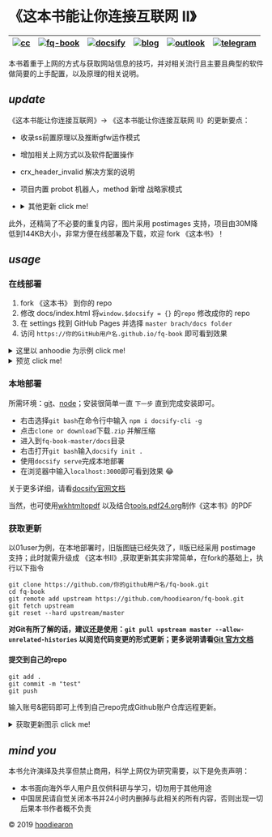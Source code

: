 # 《这本书能让你连接互联网 Ⅱ》

|[![cc](https://i.creativecommons.org/l/by-nc/4.0/80x15.png)](http://creativecommons.org/licenses/by-nc/4.0/)|[![fq-book](https://img.shields.io/badge/%F0%9F%93%96book-fq--book-red.svg?longCache=true&style=flat-square)](https://hoodiearon.github.io/fq-book)|[![docsify](https://img.shields.io/badge/%F0%9F%93%96docs-docsify-brightgreen.svg?longCache=true&style=flat-square)](https://docsify.js.org/)|[![blog](https://img.shields.io/badge/%F0%9F%94%97blog-hoodiearon-lightgrey.svg?longCache=true&style=flat-square)](https://hoodiearon.github.io/)|[![outlook](https://img.shields.io/badge/%F0%9F%93%A7hotmail-@邮箱联系-blue.svg?longCache=true&style=flat-square)](mailto:hoodiearon@outlook.com)|[![telegram](https://img.shields.io/badge/telegram-:me-blue.svg?longCache=true&style=flat-square)](https://t.me/hoodiearon)
|:-:|:-:|:-:|:-:|:-:|:-:|

本书着重于上网的方式与获取网站信息的技巧，并对相关流行且主要且典型的软件做简要的上手配置，以及原理的相关说明。

## ***update***

《这本书能让你连接互联网》-> 《这本书能让你连接互联网 Ⅱ》的更新要点：

* 收录ss前置原理以及推断gfw运作模式
* 增加相关上网方式以及软件配置操作
* crx_header_invalid 解决方案的说明
* 项目内置 probot 机器人，method 新增 战略家模式

* <details><summary>其他更新 click me! </summary>

    * 增加对虚拟电话注册方案的说明
    * 谷歌新账户注册方式
    * 网页时光机以及查找相似站点
    * 利用个人博客作为连接互联网的中转

    </details>

此外，还精简了不必要的重复内容，图片采用 postimages 支持，项目由30M降低到144KB大小，非常方便在线部署及下载，欢迎 fork 《这本书》！

## ***usage***

### 在线部署

1. fork 《这本书》 到你的 repo
2. 修改 docs/index.html 将`window.$docsify = {}` 的`repo` 修改成你的 repo
3. 在 settings 找到 GitHub Pages 并选择 `master brach/docs folder` 
4. 访问 `https://你的GitHub用户名.github.io/fq-book` 即可看到效果

<details><summary>这里以 anhoodie 为示例 click me! </summary>

![](https://user-images.githubusercontent.com/35732922/59164863-80b72000-8b45-11e9-8807-849ba56056f4.png)

![](https://user-images.githubusercontent.com/35732922/59164963-e061fb00-8b46-11e9-9647-c827fa784e38.png)

</details>

<details><summary>预览 click me! </summary>


![Snipaste_2019-06-10_06-18-56](https://user-images.githubusercontent.com/35732922/59165031-d7255e00-8b47-11e9-8a5b-829b61afeb24.png)
</details>

### 本地部署

 
所需环境：[git](https://git-scm.com/)、[node](https://nodejs.org/zh-cn)；安装很简单一直 `下一步` 直到完成安装即可。

* 右击选择`git bash`在命令行中输入 `npm i docsify-cli -g`
* 点击`clone or download`下载`.zip` 并解压缩
* 进入到`fq-book-master/docs`目录
* 右击打开`git bash`输入`docsify init .`
* 使用`docsify serve`完成本地部署
* 在浏览器中输入`localhost:3000`即可看到效果 :joy: 

关于更多详细，请看[docsify官网文档](https://docsify.js.org/)

当然，也可使用[wkhtmltopdf](https://github.com/wkhtmltopdf/wkhtmltopdf)  以及结合[tools.pdf24.org](https://tools.pdf24.org/zh/webpage-to-pdf)制作《这本书》的PDF

### 获取更新

以01user为例，在本地部署时，旧版图链已经失效了，Ⅱ版已经采用 postimage 支持；此时就需升级成 《这本书Ⅱ》,获取更新其实非常简单，在fork的基础上，执行以下指令

```
git clone https://github.com/你的github用户名/fq-book.git
cd fq-book
git remote add upstream https://github.com/hoodiearon/fq-book.git
git fetch upstream
git reset --hard upstream/master
```

**对Git有所了解的话，建议还是使用：`git pull upstream master --allow-unrelated-histories` 以阅览代码变更的形式更新；更多说明请看[Git 官方文档](https://git-scm.com/book/zh/v2)** 

#### 提交到自己的repo

```
git add .
git commit -m "test"
git push
```

输入账号&密码即可上传到自己repo完成Github账户仓库远程更新。

<details><summary>获取更新图示 click me! </summary>

![](https://i.postimg.cc/YSY78GPL/Snipaste-2019-06-12-15-59-16.png)

![](https://i.postimg.cc/pTrZRztp/Snipaste-2019-06-12-16-40-01.png)

部署测试

![](https://i.postimg.cc/dV1tRjrW/Snipaste-2019-06-12-16-42-04.png)

提交到repo

![](https://i.postimg.cc/tRkjrVX8/Snipaste-2019-06-12-16-43-37.png)

</details>



## ***mind you*** 

本书允许演绎及共享但禁止商用，科学上网仅为研究需要，以下是免责声明：

* 本书面向海外华人用户且仅供科研与学习，切勿用于其他用途
* 中国居民请自觉关闭本书并24小时内删掉与此相关的所有内容，否则出现一切后果本书作者概不负责

© 2019 [hoodiearon](https://github.com/hoodiearon)



